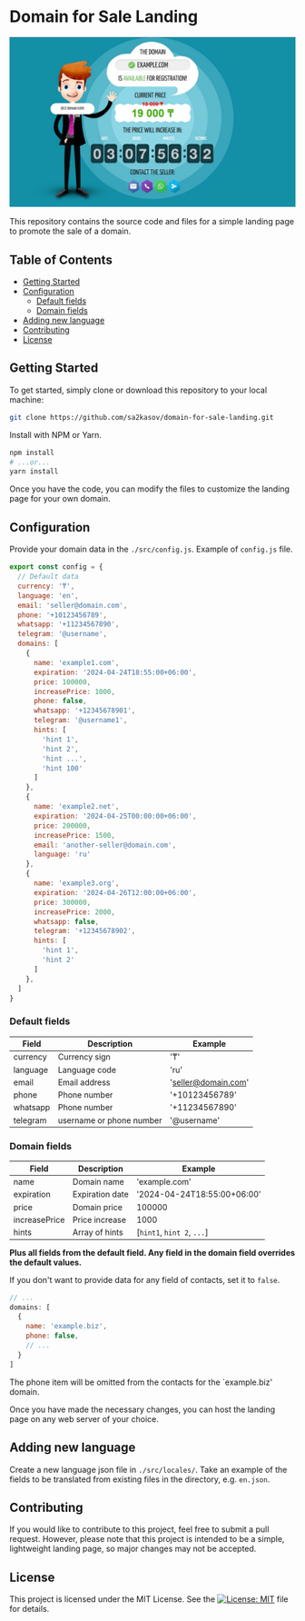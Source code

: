 # Domain for Sale Landing

<div style="text-align:center">
  <img src="./public/cover.jpg" alt="Domain Landing Cover">
</div>

This repository contains the source code and files for a simple landing page to promote the sale of a domain.

## Table of Contents

- [Getting Started](#getting-started)
- [Configuration](#configuration)
  - [Default fields](#default-fields)
  - [Domain fields](#domain-fields)
- [Adding new language](#adding-new-language)
- [Contributing](#contributing)
- [License](#license)

## Getting Started

To get started, simply clone or download this repository to your local machine:

```bash
git clone https://github.com/sa2kasov/domain-for-sale-landing.git
```

Install with NPM or Yarn.

```bash
npm install
# ...or...
yarn install
```

Once you have the code, you can modify the files to customize the landing page for your own domain.

## Configuration

Provide your domain data in the `./src/config.js`. Example of `config.js` file.

```javascript
export const config = {
  // Default data
  currency: '₸',
  language: 'en',
  email: 'seller@domain.com',
  phone: '+10123456789',
  whatsapp: '+11234567890',
  telegram: '@username',
  domains: [
    {
      name: 'example1.com',
      expiration: '2024-04-24T18:55:00+06:00',
      price: 100000,
      increasePrice: 1000,
      phone: false,
      whatsapp: '+12345678901',
      telegram: '@username1',
      hints: [
        'hint 1',
        'hint 2',
        'hint ...',
        'hint 100'
      ]
    },
    {
      name: 'example2.net',
      expiration: '2024-04-25T00:00:00+06:00',
      price: 200000,
      increasePrice: 1500,
      email: 'another-seller@domain.com',
      language: 'ru'
    },
    {
      name: 'example3.org',
      expiration: '2024-04-26T12:00:00+06:00',
      price: 300000,
      increasePrice: 2000,
      whatsapp: false,
      telegram: '+12345678902',
      hints: [
        'hint 1',
        'hint 2'
      ]
    },
  ]
}
```

### Default fields

| Field    | Description              | Example             |
|----------|--------------------------|---------------------|
| currency | Currency sign            | '₸'                 |
| language | Language code            | 'ru'                |
| email    | Email address            | 'seller@domain.com' |
| phone    | Phone number             | '+10123456789'      |
| whatsapp | Phone number             | '+11234567890'      |
| telegram | username or phone number | '@username'         |

### Domain fields

| Field         | Description     | Example                     |
|---------------|-----------------|-----------------------------|
| name          | Domain name     | 'example.com'               |
| expiration    | Expiration date | '2024-04-24T18:55:00+06:00' |
| price         | Domain price    | 100000                      |
| increasePrice | Price increase  | 1000                        |
| hints         | Array of hints  | [`hint1`, `hint 2`, `...`]  |

**Plus all fields from the default field. Any field in the domain field overrides the default values.**

If you don't want to provide data for any field of contacts, set it to `false`.

```javascript
// ...
domains: [
  {
    name: 'example.biz',
    phone: false,
    // ...
  }
]
```

The phone item will be omitted from the contacts for the `example.biz' domain.

Once you have made the necessary changes, you can host the landing page on any web server of your choice.

## Adding new language

Create a new language json file in `./src/locales/`. Take an example of the fields to be translated from existing files in the directory, e.g. `en.json`.

## Contributing

If you would like to contribute to this project, feel free to submit a pull request. However, please note that this project is intended to be a simple, lightweight landing page, so major changes may not be accepted.

## License

This project is licensed under the MIT License. See the [![License: MIT](https://img.shields.io/badge/License-MIT-yellow.svg)](https://github.com/sa2kasov/domain-for-sale-landing/blob/master/LICENSE) file for details.